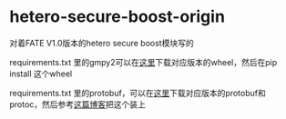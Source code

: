 # hetero-secure-boost-origin
对着FATE V1.0版本的hetero secure boost模块写的

requirements.txt 里的gmpy2可以在[这里](https://www.lfd.uci.edu/~gohlke/pythonlibs/#gmpy)下载对应版本的wheel，然后在pip install 这个wheel

requirements.txt 里的protobuf，可以在[这里](https://github.com/protocolbuffers/protobuf/releases)下载对应版本的protobuf和protoc，然后参考[这篇博客](https://blog.csdn.net/chenkjiang/article/details/22159407/)把这个装上
